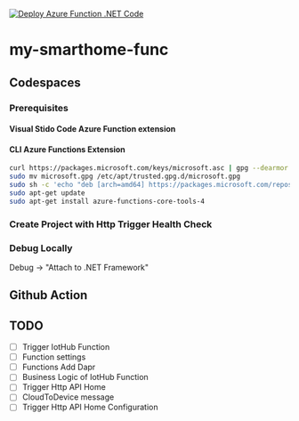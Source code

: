 [![Deploy Azure Function .NET Code](https://github.com/samuele-cozzi/my-smarthome-func/actions/workflows/deploy-functions.yml/badge.svg)](https://github.com/samuele-cozzi/my-smarthome-func/actions/workflows/deploy-functions.yml)

# my-smarthome-func

## Codespaces

### Prerequisites

#### Visual Stido Code Azure Function extension

#### CLI Azure Functions Extension

```bash
curl https://packages.microsoft.com/keys/microsoft.asc | gpg --dearmor > microsoft.gpg
sudo mv microsoft.gpg /etc/apt/trusted.gpg.d/microsoft.gpg
sudo sh -c 'echo "deb [arch=amd64] https://packages.microsoft.com/repos/microsoft-ubuntu-$(lsb_release -cs)-prod $(lsb_release -cs) main" > /etc/apt/sources.list.d/dotnetdev.list'
sudo apt-get update
sudo apt-get install azure-functions-core-tools-4
```

### Create Project with Http Trigger Health Check

### Debug Locally

Debug -> "Attach to .NET Framework"

## Github Action



## TODO

- [ ] Trigger IotHub Function
- [ ] Function settings
- [ ] Functions Add Dapr
- [ ] Business Logic of IotHub Function
- [ ] Trigger Http API Home
- [ ] CloudToDevice message
- [ ] Trigger Http API Home Configuration
